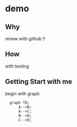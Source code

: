 # demo

## Why

renew with github  !!

## How

with testing 

## Getting Start with me
begin with graph

```mermaid
  graph TD;
      A-->B;
      A-->C;
      B-->D;
      C-->D;
```